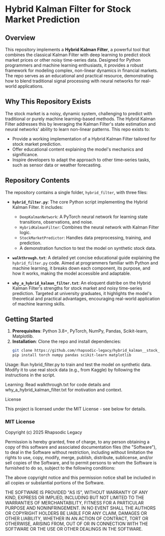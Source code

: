 # Hybrid Kalman Filter for Stock Market Prediction

## Overview 

This repository implements a **Hybrid Kalman Filter**, a powerful tool that combines the classical Kalman Filter with deep learning to predict stock market prices or other noisy time-series data. Designed for Python programmers and machine learning enthusiasts, it provides a robust framework for modeling complex, non-linear dynamics in financial markets. The repo serves as an educational and practical resource, demonstrating how to blend traditional signal processing with neural networks for real-world applications. 
  
## Why This Repository Exists       
  
The stock market is a noisy, dynamic system, challenging to predict with traditional or purely machine learning-based methods. The Hybrid Kalman Filter addresses this by leveraging the Kalman Filter's state estimation and neural networks' ability to learn non-linear patterns. This repo exists to:    
  
- Provide a working implementation of a Hybrid Kalman Filter tailored for stock market prediction.   
- Offer educational content explaining the model's mechanics and significance.     
- Inspire developers to adapt the approach to other time-series tasks, such as sensor data or weather forecasting.     

## Repository Contents     
  
The repository contains a single folder, `hybrid_filter`, with three files:     
    
- **`hybrid_filter.py`**: The core Python script implementing the Hybrid Kalman Filter. It includes:  
  - `DeepKalmanNetwork`: A PyTorch neural network for learning state transitions, observations, and noise. 
  - `HybridKalmanFilter`: Combines the neural network with Kalman Filter logic.
  - `StockMarketPredictor`: Handles data preprocessing, training, and prediction.
  - A demonstration function to test the model on synthetic stock data.

- **`walkthrough.txt`**: A detailed yet concise educational guide explaining the `hybrid_filter.py` code. Aimed at programmers familiar with Python and machine learning, it breaks down each component, its purpose, and how it works, making the model accessible and adaptable.

- **`why_a_hybrid_kalman_filter.txt`**: An eloquent diatribe on the Hybrid Kalman Filter's strengths for stock market and noisy time-series prediction. Targeted at university graduates, it highlights the model's theoretical and practical advantages, encouraging real-world application of machine learning skills.

## Getting Started

1. **Prerequisites**: Python 3.8+, PyTorch, NumPy, Pandas, Scikit-learn, Matplotlib.
2. **Installation**: Clone the repo and install dependencies:
   ```bash
   git clone https://github.com/rhapsodic-legacy/hybrid_kalman__stock_price_prediction.git
   pip install torch numpy pandas scikit-learn matplotlib


Usage: Run hybrid_filter.py to train and test the model on synthetic data. Modify it to use real stock data (e.g., from Kaggle) by following the instructions in the script.

Learning: Read walkthrough.txt for code details and why_a_hybrid_kalman_filter.txt for motivation and context.

License


This project is licensed under the MIT License - see below for details.


### MIT License

Copyright (c) 2025 Rhapsodic Legacy


Permission is hereby granted, free of charge, to any person obtaining a copy of this software and associated documentation files (the "Software"), to deal in the Software without restriction, including without limitation the rights to use, copy, modify, merge, publish, distribute, sublicense, and/or sell copies of the Software, and to permit persons to whom the Software is furnished to do so, subject to the following conditions:

The above copyright notice and this permission notice shall be included in all copies or substantial portions of the Software.


THE SOFTWARE IS PROVIDED "AS IS", WITHOUT WARRANTY OF ANY KIND, EXPRESS OR IMPLIED, INCLUDING BUT NOT LIMITED TO THE WARRANTIES OF MERCHANTABILITY, FITNESS FOR A PARTICULAR PURPOSE AND NONINFRINGEMENT. IN NO EVENT SHALL THE AUTHORS OR COPYRIGHT HOLDERS BE LIABLE FOR ANY CLAIM, DAMAGES OR OTHER LIABILITY, WHETHER IN AN ACTION OF CONTRACT, TORT OR OTHERWISE, ARISING FROM, OUT OF OR IN CONNECTION WITH THE SOFTWARE OR THE USE OR OTHER DEALINGS IN THE SOFTWARE.



